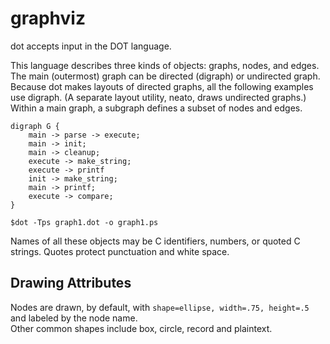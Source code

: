 # graphviz
dot accepts input in the DOT language. 

This language describes three kinds of objects: graphs, nodes, and edges. 
The main (outermost) graph can be directed (digraph) or undirected graph. 
Because dot makes layouts of directed graphs, all the following examples use digraph.
(A separate layout utility, neato, draws undirected graphs.) 
Within a main graph, a subgraph defines a subset of nodes and edges.

	digraph G {
		main -> parse -> execute;
		main -> init;
		main -> cleanup;
		execute -> make_string;
		execute -> printf
		init -> make_string;
		main -> printf;
		execute -> compare;
	}

	$dot -Tps graph1.dot -o graph1.ps

Names of all these objects may be C identifiers, numbers, or quoted C
strings. Quotes protect punctuation and white space.

## Drawing Attributes
Nodes are drawn, by default, with `shape=ellipse, width=.75, height=.5`
and labeled by the node name.   
Other common shapes include box, circle, record and plaintext. 

